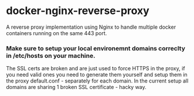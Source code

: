 # docker-nginx-reverse-proxy
A reverse proxy implementation using Nginx to handle multiple docker containers running on the same 443 port.

### Make sure to setup your local environemnt domains correclty in /etc/hosts on your machine.

The SSL certs are broken and are just used to force HTTPS in the proxy, if you need valid ones you need to generate them yourself and setup them in the proxy default.conf - separately for each domain. In the current setup all domains are sharing 1 broken SSL certificate - hacky way.
